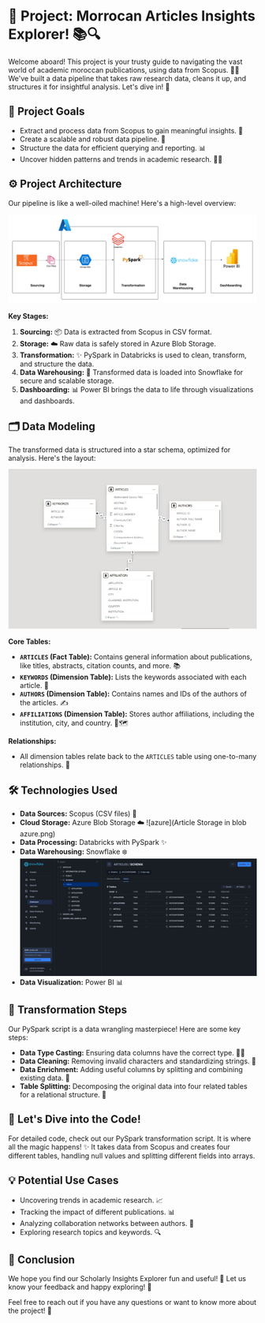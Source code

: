 # 🚀 Project: Morrocan Articles Insights Explorer! 📚🔍

Welcome aboard! This project is your trusty guide to navigating the vast world of academic moroccan publications, using data from Scopus. 📜✨ We've built a data pipeline that takes raw research data, cleans it up, and structures it for insightful analysis. Let's dive in! 🌊

## 🎯 Project Goals

*   Extract and process data from Scopus to gain meaningful insights. 🧐
*   Create a scalable and robust data pipeline. 💪
*   Structure the data for efficient querying and reporting. 📊
*   Uncover hidden patterns and trends in academic research. 🕵️‍♀️

## ⚙️ Project Architecture

Our pipeline is like a well-oiled machine! Here's a high-level overview:

![Architecture](bi.png) 

**Key Stages:**

1.  **Sourcing:** 📦 Data is extracted from Scopus in CSV format.
2.  **Storage:** ☁️ Raw data is safely stored in Azure Blob Storage.
3.  **Transformation:** ✨ PySpark in Databricks is used to clean, transform, and structure the data.
4.  **Data Warehousing:** 💾 Transformed data is loaded into Snowflake for secure and scalable storage.
5.  **Dashboarding:** 📊 Power BI brings the data to life through visualizations and dashboards.

## 🗂️ Data Modeling

The transformed data is structured into a star schema, optimized for analysis. Here's the layout:

![Modeling](modeling.jpg) 


**Core Tables:**

*   **`ARTICLES` (Fact Table):** Contains general information about publications, like titles, abstracts, citation counts, and more. 📚
*   **`KEYWORDS` (Dimension Table):** Lists the keywords associated with each article. 🔑
*   **`AUTHORS` (Dimension Table):** Contains names and IDs of the authors of the articles. ✍️
*   **`AFFILIATIONS` (Dimension Table):** Stores author affiliations, including the institution, city, and country. 🏢🗺️

**Relationships:**

*   All dimension tables relate back to the `ARTICLES` table using one-to-many relationships. 🔗

## 🛠️ Technologies Used

*   **Data Sources:** Scopus (CSV files) 📜
*   **Cloud Storage:** Azure Blob Storage ☁️
![azure](Article Storage in blob azure.png) 
*   **Data Processing:** Databricks with PySpark ✨
*   **Data Warehousing:** Snowflake ❄️
  ![sf](snowflake.png) 
*   **Data Visualization:** Power BI 📊

## 📝 Transformation Steps

Our PySpark script is a data wrangling masterpiece! Here are some key steps:

*   **Data Type Casting:** Ensuring data columns have the correct type. 🧙‍♂️
*   **Data Cleaning:** Removing invalid characters and standardizing strings. 🧹
*   **Data Enrichment:** Adding useful columns by splitting and combining existing data. 🧬
*   **Table Splitting:** Decomposing the original data into four related tables for a relational structure. 🧩

## 🚀 Let's Dive into the Code!

For detailed code, check out our PySpark transformation script. It is where all the magic happens! ✨
It takes data from Scopus and creates four different tables, handling null values and splitting different fields into arrays.

## 💡 Potential Use Cases

*   Uncovering trends in academic research. 📈
*   Tracking the impact of different publications. 📊
*   Analyzing collaboration networks between authors. 🤝
*   Exploring research topics and keywords. 🔍

## 🎉 Conclusion

We hope you find our Scholarly Insights Explorer fun and useful! 🚀 Let us know your feedback and happy exploring! 🎉

Feel free to reach out if you have any questions or want to know more about the project! 💬
